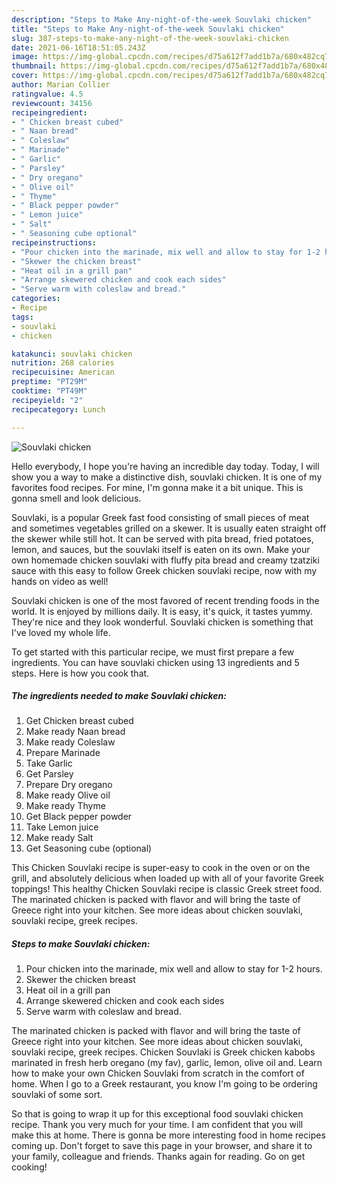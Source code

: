 ```yaml
---
description: "Steps to Make Any-night-of-the-week Souvlaki chicken"
title: "Steps to Make Any-night-of-the-week Souvlaki chicken"
slug: 387-steps-to-make-any-night-of-the-week-souvlaki-chicken
date: 2021-06-16T18:51:05.243Z
image: https://img-global.cpcdn.com/recipes/d75a612f7add1b7a/680x482cq70/souvlaki-chicken-recipe-main-photo.jpg
thumbnail: https://img-global.cpcdn.com/recipes/d75a612f7add1b7a/680x482cq70/souvlaki-chicken-recipe-main-photo.jpg
cover: https://img-global.cpcdn.com/recipes/d75a612f7add1b7a/680x482cq70/souvlaki-chicken-recipe-main-photo.jpg
author: Marian Collier
ratingvalue: 4.5
reviewcount: 34156
recipeingredient:
- " Chicken breast cubed"
- " Naan bread"
- " Coleslaw"
- " Marinade"
- " Garlic"
- " Parsley"
- " Dry oregano"
- " Olive oil"
- " Thyme"
- " Black pepper powder"
- " Lemon juice"
- " Salt"
- " Seasoning cube optional"
recipeinstructions:
- "Pour chicken into the marinade, mix well and allow to stay for 1-2 hours."
- "Skewer the chicken breast"
- "Heat oil in a grill pan"
- "Arrange skewered chicken and cook each sides"
- "Serve warm with coleslaw and bread."
categories:
- Recipe
tags:
- souvlaki
- chicken

katakunci: souvlaki chicken 
nutrition: 268 calories
recipecuisine: American
preptime: "PT29M"
cooktime: "PT49M"
recipeyield: "2"
recipecategory: Lunch

---
```



![Souvlaki chicken](https://img-global.cpcdn.com/recipes/d75a612f7add1b7a/680x482cq70/souvlaki-chicken-recipe-main-photo.jpg)

Hello everybody, I hope you're having an incredible day today. Today, I will show you a way to make a distinctive dish, souvlaki chicken. It is one of my favorites food recipes. For mine, I'm gonna make it a bit unique. This is gonna smell and look delicious.

Souvlaki, is a popular Greek fast food consisting of small pieces of meat and sometimes vegetables grilled on a skewer. It is usually eaten straight off the skewer while still hot. It can be served with pita bread, fried potatoes, lemon, and sauces, but the souvlaki itself is eaten on its own. Make your own homemade chicken souvlaki with fluffy pita bread and creamy tzatziki sauce with this easy to follow Greek chicken souvlaki recipe, now with my hands on video as well!

Souvlaki chicken is one of the most favored of recent trending foods in the world. It is enjoyed by millions daily. It is easy, it's quick, it tastes yummy. They're nice and they look wonderful. Souvlaki chicken is something that I've loved my whole life.


To get started with this particular recipe, we must first prepare a few ingredients. You can have souvlaki chicken using 13 ingredients and 5 steps. Here is how you cook that.

<!--inarticleads1-->

##### The ingredients needed to make Souvlaki chicken:

1. Get  Chicken breast cubed
1. Make ready  Naan bread
1. Make ready  Coleslaw
1. Prepare  Marinade
1. Take  Garlic
1. Get  Parsley
1. Prepare  Dry oregano
1. Make ready  Olive oil
1. Make ready  Thyme
1. Get  Black pepper powder
1. Take  Lemon juice
1. Make ready  Salt
1. Get  Seasoning cube (optional)


This Chicken Souvlaki recipe is super-easy to cook in the oven or on the grill, and absolutely delicious when loaded up with all of your favorite Greek toppings! This healthy Chicken Souvlaki recipe is classic Greek street food. The marinated chicken is packed with flavor and will bring the taste of Greece right into your kitchen. See more ideas about chicken souvlaki, souvlaki recipe, greek recipes. 

<!--inarticleads2-->

##### Steps to make Souvlaki chicken:

1. Pour chicken into the marinade, mix well and allow to stay for 1-2 hours.
1. Skewer the chicken breast
1. Heat oil in a grill pan
1. Arrange skewered chicken and cook each sides
1. Serve warm with coleslaw and bread.


The marinated chicken is packed with flavor and will bring the taste of Greece right into your kitchen. See more ideas about chicken souvlaki, souvlaki recipe, greek recipes. Chicken Souvlaki is Greek chicken kabobs marinated in fresh herb oregano (my fav), garlic, lemon, olive oil and. Learn how to make your own Chicken Souvlaki from scratch in the comfort of home. When I go to a Greek restaurant, you know I&#39;m going to be ordering souvlaki of some sort. 

So that is going to wrap it up for this exceptional food souvlaki chicken recipe. Thank you very much for your time. I am confident that you will make this at home. There is gonna be more interesting food in home recipes coming up. Don't forget to save this page in your browser, and share it to your family, colleague and friends. Thanks again for reading. Go on get cooking!
